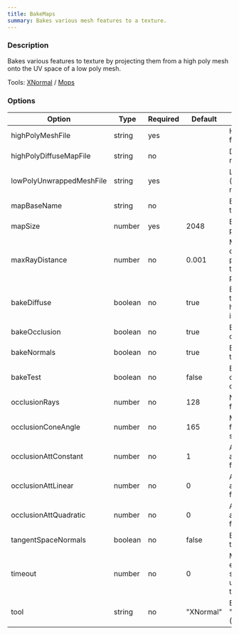 ```yaml
---
title: BakeMaps
summary: Bakes various mesh features to a texture.
---
```


### Description

Bakes various features to texture by projecting them from a high poly mesh
onto the UV space of a low poly mesh.
 
Tools: [XNormal](../tools/xNormal.md) / [Mops](../tools/mops.md)

### Options

| Option                   | Type    | Required   | Default   | Description                                                                              |
|--------------------------|---------|------------|-----------|------------------------------------------------------------------------------------------|
| highPolyMeshFile         | string  | yes        |           | High resolution mesh file name.                                                          |
| highPolyDiffuseMapFile   | string  | no         |           | Diffuse texture for high resolution mesh.                                                |
| lowPolyUnwrappedMeshFile | string  | yes        |           | Low resolution (decimated) mesh file name.                                               |
| mapBaseName              | string  | no         |           | Base name for baked texture map files.                                                   |
| mapSize                  | number  | yes        | 2048      | Baked map size in pixels.                                                                |
| maxRayDistance           | number  | no         | 0.001     | Maximum search distance when projecting rays from the high poly to the low poly mesh.    |
| bakeDiffuse              | boolean | no         | true      | Bakes a diffuse map if true and highPolyDiffuseMapFile is not empty.                     |
| bakeOcclusion            | boolean | no         | true      | Bakes an ambient occlusion map if true.                                                  |
| bakeNormals              | boolean | no         | true      | Bakes a normal map if true.                                                              |
| bakeTest                 | boolean | no         | false     | Bakes a test map for checking the projection quality if true.                            |
| occlusionRays            | number  | no         | 128       | Number of sample rays for ambient occlusion.                                             |
| occlusionConeAngle       | number  | no         | 165       | Maximum cone angle for ambient occlusion sample rays.                                    |
| occlusionAttConstant     | number  | no         | 1         | Ambient occlusion attenuation, constant factor.                                          |
| occlusionAttLinear       | number  | no         | 0         | Ambient occlusion attenuation, linear factor.                                            |
| occlusionAttQuadratic    | number  | no         | 0         | Ambient occlusion attenuation, quadratic factor.                                         |
| tangentSpaceNormals      | boolean | no         | false     | Bakes normals in tangent space if true.                                                  |
| timeout                  | number  | no         | 0         | Maximum task execution time in seconds (default: 0, uses timeout defined in tool setup). |
| tool                     | string  | no         | "XNormal" | Baking tool to use: "XNormal" or "Mops" (InstantUV)                                      |